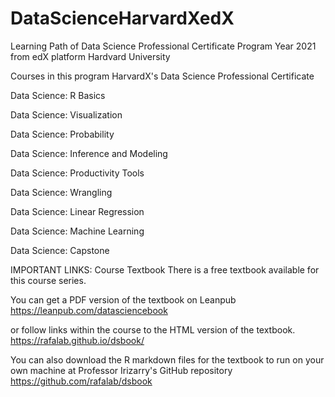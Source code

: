 # DataScienceHarvardXedX
Learning Path of Data Science Professional Certificate Program  Year 2021 from edX platform Hardvard University

Courses in this program
HarvardX's Data Science Professional Certificate

Data Science: R Basics

Data Science: Visualization

Data Science: Probability

Data Science: Inference and Modeling

Data Science: Productivity Tools

Data Science: Wrangling

Data Science: Linear Regression

Data Science: Machine Learning

Data Science: Capstone


IMPORTANT LINKS:
Course Textbook
There is a free textbook available for this course series.

You can get a PDF version of the textbook on Leanpub https://leanpub.com/datasciencebook

or follow links within the course to the HTML version of the textbook. https://rafalab.github.io/dsbook/

You can also download the R markdown files for the textbook to run on your own machine at Professor Irizarry's GitHub repository https://github.com/rafalab/dsbook
